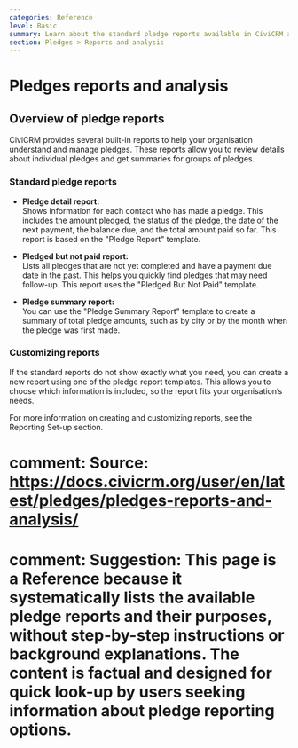 ```yaml
---
categories: Reference
level: Basic
summary: Learn about the standard pledge reports available in CiviCRM and how you can use them to analyze your organisation’s pledges.
section: Pledges > Reports and analysis
---
```


# Pledges reports and analysis

## Overview of pledge reports

CiviCRM provides several built-in reports to help your organisation understand and manage pledges. These reports allow you to review details about individual pledges and get summaries for groups of pledges.

### Standard pledge reports

- **Pledge detail report:**  
  Shows information for each contact who has made a pledge. This includes the amount pledged, the status of the pledge, the date of the next payment, the balance due, and the total amount paid so far. This report is based on the "Pledge Report" template.

- **Pledged but not paid report:**  
  Lists all pledges that are not yet completed and have a payment due date in the past. This helps you quickly find pledges that may need follow-up. This report uses the "Pledged But Not Paid" template.

- **Pledge summary report:**  
  You can use the "Pledge Summary Report" template to create a summary of total pledge amounts, such as by city or by the month when the pledge was first made.

### Customizing reports

If the standard reports do not show exactly what you need, you can create a new report using one of the pledge report templates. This allows you to choose which information is included, so the report fits your organisation’s needs.

For more information on creating and customizing reports, see the Reporting Set-up section.

# comment: Source: https://docs.civicrm.org/user/en/latest/pledges/pledges-reports-and-analysis/
# comment: Suggestion: This page is a Reference because it systematically lists the available pledge reports and their purposes, without step-by-step instructions or background explanations. The content is factual and designed for quick look-up by users seeking information about pledge reporting options.